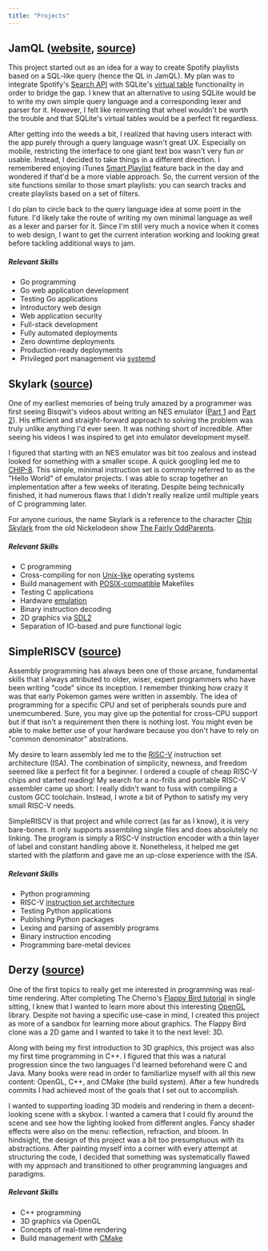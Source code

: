 ```yaml
---
title: "Projects"
---
```

## JamQL ([website](https://jamql.com), [source](https://github.com/theandrew168/jamql))
This project started out as an idea for a way to create Spotify playlists based on a SQL-like query (hence the QL in JamQL).
My plan was to integrate Spotify's [Search API](https://developer.spotify.com/documentation/web-api/reference/search/search/) with SQLite's [virtual table](https://www.sqlite.org/vtab.html) functionality in order to bridge the gap.
I knew that an alternative to using SQLite would be to write my own simple query language and a corresponding lexer and parser for it.
However, I felt like reinventing that wheel wouldn't be worth the trouble and that SQLite's virtual tables would be a perfect fit regardless.

After getting into the weeds a bit, I realized that having users interact with the app purely through a query language wasn't great UX.
Especially on mobile, restricting the interface to one giant text box wasn't very fun _or_ usable.
Instead, I decided to take things in a different direction.
I remembered enjoying iTunes [Smart Playlist](https://support.apple.com/guide/itunes/use-smart-playlists-itns3001/mac) feature back in the day and wondered if that'd be a more viable approach.
So, the current version of the site functions similar to those smart playlists: you can search tracks and create playlists based on a set of filters.

I do plan to circle back to the query language idea at some point in the future.
I'd likely take the route of writing my own minimal language as well as a lexer and parser for it.
Since I'm still very much a novice when it comes to web design, I want to get the current interation working and looking great before tackling additional ways to jam.

##### Relevant Skills
* Go programming
* Go web application development
* Testing Go applications
* Introductory web design
* Web application security
* Full-stack development
* Fully automated deployments
* Zero downtime deployments
* Production-ready deployments
* Privileged port management via [systemd](https://www.freedesktop.org/software/systemd/man/systemd.socket.html)

## Skylark ([source](https://github.com/theandrew168/skylark))
One of my earliest memories of being truly amazed by a programmer was first seeing Bisqwit's videos about writing an NES emulator ([Part 1](https://www.youtube.com/watch?v=y71lli8MS8s) and [Part 2](https://www.youtube.com/watch?v=XZWw745wPXY)).
His efficient and straight-forward approach to solving the problem was truly unlike anything I'd ever seen.
It was nothing short of incredible.
After seeing his videos I was inspired to get into emulator development myself.

I figured that starting with an NES emulator was bit too zealous and instead looked for something with a smaller scope.
A quick googling led me to [CHIP-8](https://en.wikipedia.org/wiki/CHIP-8).
This simple, minimal instruction set is commonly referred to as the "Hello World" of emulator projects.
I was able to scrap together an implementation after a few weeks of iterating.
Despite being technically finished, it had numerous flaws that I didn't really realize until multiple years of C programming later.

For anyone curious, the name Skylark is a reference to the character [Chip Skylark](https://en.wikipedia.org/wiki/Chris_Kirkpatrick) from the old Nickelodeon show [The Fairly OddParents](https://en.wikipedia.org/wiki/The_Fairly_OddParents).

##### Relevant Skills
* C programming
* Cross-compiling for non [Unix-like](https://en.wikipedia.org/wiki/Unix-like) operating systems
* Build management with [POSIX-compatible](https://pubs.opengroup.org/onlinepubs/009695399/utilities/make.html) Makefiles
* Testing C applications
* Hardware [emulation](https://en.wikipedia.org/wiki/Emulator)
* Binary instruction decoding
* 2D graphics via [SDL2](https://www.libsdl.org/)
* Separation of IO-based and pure functional logic

## SimpleRISCV ([source](https://github.com/theandrew168/simpleriscv))
Assembly programming has always been one of those arcane, fundamental skills that I always attributed to older, wiser, expert programmers who have been writing "code" since its inception.
I remember thinking how crazy it was that early Pokemon games were written in assembly.
The idea of programming for a specific CPU and set of peripherals sounds pure and unemcumbered.
Sure, you may give up the potential for cross-CPU support but if that isn't a requirement then there is nothing lost.
You might even be able to make better use of your hardware because you don't have to rely on "common denominator" abstrations.

My desire to learn assembly led me to the [RISC-V](https://en.wikipedia.org/wiki/RISC-V) instruction set architecture (ISA).
The combination of simplicity, newness, and freedom seemed like a perfect fit for a beginner.
I ordered a couple of cheap RISC-V chips and started reading!
My search for a no-frills and portable RISC-V assembler came up short: I really didn't want to fuss with compiling a custom GCC toolchain.
Instead, I wrote a bit of Python to satisfy my very small RISC-V needs.

SimpleRISCV is that project and while correct (as far as I know), it is very bare-bones.
It only supports assembling single files and does absolutely no linking.
The program is simply a RISC-V instruction encoder with a thin layer of label and constant handling above it.
Nonetheless, it helped me get started with the platform and gave me an up-close experience with the ISA.

##### Relevant Skills
* Python programming
* RISC-V [instruction set architecture](https://riscv.org/specifications/)
* Testing Python applications
* Publishing Python packages
* Lexing and parsing of assembly programs
* Binary instruction encoding
* Programming bare-metal devices

## Derzy ([source](https://github.com/theandrew168/derzy))
One of the first topics to really get me interested in programming was real-time rendering.
After completing The Cherno's [Flappy Bird tutorial](https://www.youtube.com/watch?v=527bR2JHSR0) in single sitting, I knew that I wanted to learn more about this interesting [OpenGL](https://en.wikipedia.org/wiki/OpenGL) library.
Despite not having a specific use-case in mind, I created this project as more of a sandbox for learning more about graphics.
The Flappy Bird clone was a 2D game and I wanted to take it to the next level: 3D.

Along with being my first introduction to 3D graphics, this project was also my first time programming in C++.
I figured that this was a natural progression since the two languages I'd learned beforehand were C and Java.
Many books were read in order to familiarlize myself with all this new content: OpenGL, C++, and CMake (the build system).
After a few hundreds commits I had achieved most of the goals that I set out to accomplish.

I wanted to supporting loading 3D models and rendering in them a decent-looking scene with a skybox.
I wanted a camera that I could fly around the scene and see how the lighting looked from different angles.
Fancy shader effects were also on the menu: reflection, refraction, and bloom.
In hindsight, the design of this project was a bit too presumptuous with its abstractions.
After painting myself into a corner with every attempt at structuring the code, I decided that something was systematically flawed with my approach and transitioned to other programming languages and paradigms.

##### Relevant Skills
* C++ programming
* 3D graphics via OpenGL
* Concepts of real-time rendering
* Build management with [CMake](https://cmake.org/)
